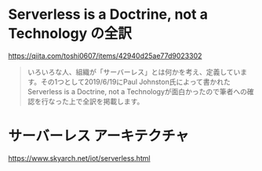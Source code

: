 # Serverless is a Doctrine, not a Technology の全訳

https://qiita.com/toshi0607/items/42940d25ae77d9023302  

> いろいろな人、組織が「サーバーレス」とは何かを考え、定義しています。その1つとして2019/6/19にPaul Johnston氏によって書かれたServerless is a Doctrine, not a Technologyが面白かったので筆者への確認を行なった上で全訳を掲載します。

# サーバーレス アーキテクチャ

https://www.skyarch.net/iot/serverless.html